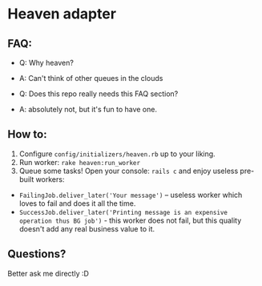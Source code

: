 # Heaven adapter

## FAQ:
- Q: Why heaven?
- A: Can't think of other queues in the clouds 

- Q: Does this repo really needs this FAQ section?
- A: absolutely not, but it's fun to have one.

## How to:

1. Configure `config/initializers/heaven.rb` up to your liking.
2. Run worker: `rake heaven:run_worker`
3. Queue some tasks! Open your console: `rails c` and enjoy useless pre-built workers:
- `FailingJob.deliver_later('Your message')` – useless worker which loves to fail and does it all the time. 
- `SuccessJob.deliver_later('Printing message is an expensive operation thus BG job')` - this worker does not fail, but this quality doesn't add any real business value to it.

## Questions?
Better ask me directly :D

